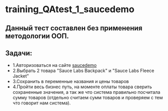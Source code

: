 # training_QAtest_1_saucedemo
## Данный тест составлен без применения методологии ООП.
## Задачи:
- 1.Авторизоваться на сайте [saucedemo](https://www.saucedemo.com/)
- 2.Выбрать 2 товара "Sauce Labs Backpack" и "Sauce Labs Fleece Jacket"
- 3.Сохранить в переменные названия и цены товаров
- 4.Пройти весь бизнес путь, на моменте оплаты товара сверить сохраненные значения, а так же что система правильно посчитала сумму товаров (отдельно считаем сумм товаров и проверяем с тем что говорит нам система).


